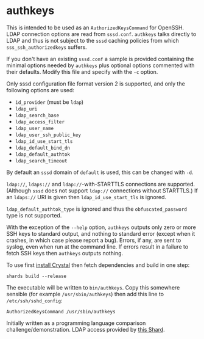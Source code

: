 # authkeys

This is intended to be used as an `AuthorizedKeysCommand` for OpenSSH. LDAP connection options are read from
`sssd.conf`. `authkeys` talks directly to LDAP and thus is not subject to the `sssd` caching policies from which
`sss_ssh_authorizedkeys` suffers.

If you don't have an existing `sssd.conf` a sample is provided containing the minimal options needed by `authkeys` plus optional options commented with their defaults. Modify this file and specify with the `-c` option.

Only sssd configuration file format version 2 is supported, and only the following options are used:

  * `id_provider` (must be `ldap`)
  * `ldap_uri`
  * `ldap_search_base`
  * `ldap_access_filter`
  * `ldap_user_name`
  * `ldap_user_ssh_public_key`
  * `ldap_id_use_start_tls`
  * `ldap_default_bind_dn`
  * `ldap_default_authtok`
  * `ldap_search_timeout`
  
By default an `sssd` domain of `default` is used, this can be changed with `-d`.

`ldap://`, `ldaps://` and `ldap://`-with-STARTTLS connections are supported. (Although `sssd` does not support `ldap://` connections without STARTTLS.) If an `ldaps://` URI is given then `ldap_id_use_start_tls` is ignored.

`ldap_default_authtok_type` is ignored and thus the `obfuscated_password` type is not supported.

With the exception of the `--help` option, `authkeys` outputs only zero or more SSH keys to standard output, and nothing to standard error (except when it crashes, in which case please report a bug). Errors, if any, are sent to syslog, even when run at the command line. If errors result in a failure to fetch SSH keys then `authkeys` outputs nothing.

To use first [install Crystal](https://crystal-lang.org/install/) then fetch dependencies and build in one step:

    shards build --release

The executable will be written to `bin/authkeys`. Copy this somewhere sensible (for example `/usr/sbin/authkeys`)
then add this line to `/etc/ssh/sshd_config`:

    AuthorizedKeysCommand /usr/sbin/authkeys

Initially written as a programming language comparison challenge/demonstration. LDAP access provided by
[this Shard](https://github.com/spider-gazelle/crystal-ldap).
